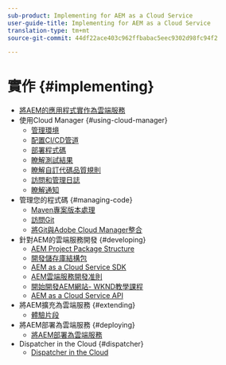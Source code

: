 ```yaml
---
sub-product: Implementing for AEM as a Cloud Service
user-guide-title: Implementing for AEM as a Cloud Service
translation-type: tm+mt
source-git-commit: 44df22ace403c962ffbabac5eec9302d98fc94f2

---
```



# 實作 {#implementing}

+ [將AEM的應用程式實作為雲端服務](/help/implementing/home.md)
+ 使用Cloud Manager {#using-cloud-manager}
   + [管理環境](cloud-manager/manage-environments.md)
   + [配置CI/CD管道](cloud-manager/configure-pipeline.md)
   + [部署程式碼](cloud-manager/deploy-code.md)
   + [瞭解測試結果](cloud-manager/understand-test-results.md)
   + [瞭解自訂代碼品質規則](cloud-manager/custom-code-quality-rules.md)
   + [訪問和管理日誌](cloud-manager/manage-logs.md)
   + [瞭解通知](cloud-manager/notifications.md)
+ 管理您的程式碼 {#managing-code}
   + [Maven專案版本處理](cloud-manager/project-version-handling.md)
   + [訪問Git](cloud-manager/accessing-git.md)
   + [將Git與Adobe Cloud Manager整合](cloud-manager/integrating-with-git.md)
+ 針對AEM的雲端服務開發 {#developing}
   + [AEM Project Package Structure](developing/introduction/aem-project-content-package-structure.md)
   + [開發儲存庫結構包](developing/introduction/repository-structure-package.md)
   + [AEM as a Cloud Service SDK](developing/introduction/aem-as-a-cloud-service-sdk.md)
   + [AEM雲端服務開發准則](developing/introduction/development-guidelines.md)
   + [開始開發AEM網站- WKND教學課程](developing/introduction/develop-wknd-tutorial.md)
   + [AEM as a Cloud Service API](https://docs.adobe.com/content/help/en/experience-manager-cloud-service/implementing/developing/ref/javadoc/index.html)
+ 將AEM擴充為雲端服務 {#extending}
   + [體驗片段](developing/extending/experience-fragments.md)
+ 將AEM部署為雲端服務 {#deploying}
   + [將AEM部署為雲端服務](deploying/overview.md)
+ Dispatcher in the Cloud {#dispatcher}
   + [Dispatcher in the Cloud](dispatcher/overview.md)
